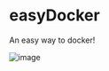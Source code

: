 # easyDocker
An easy way to docker!

![image](https://raw.githubusercontent.com/leewill1120/easydocker/master/frontend/easydockerx.PNG)
